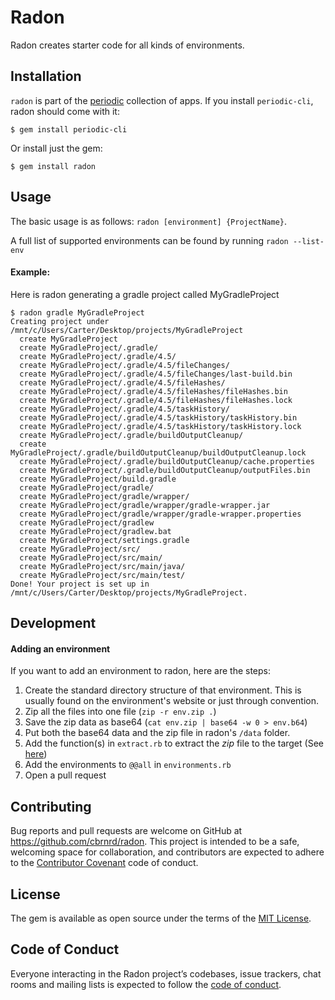 # Radon

Radon creates starter code for all kinds of environments.


## Installation

`radon` is part of the [periodic](https://periodic.now.sh) collection of apps. If you install `periodic-cli`, radon should come with it:

    $ gem install periodic-cli

Or install just the gem:

    $ gem install radon

## Usage

The basic usage is as follows: `radon [environment] {ProjectName}`.

A full list of supported environments can be found by running `radon --list-env`

#### Example:

Here is radon generating a gradle project called MyGradleProject
```
$ radon gradle MyGradleProject
Creating project under /mnt/c/Users/Carter/Desktop/projects/MyGradleProject
  create MyGradleProject
  create MyGradleProject/.gradle/
  create MyGradleProject/.gradle/4.5/
  create MyGradleProject/.gradle/4.5/fileChanges/
  create MyGradleProject/.gradle/4.5/fileChanges/last-build.bin
  create MyGradleProject/.gradle/4.5/fileHashes/
  create MyGradleProject/.gradle/4.5/fileHashes/fileHashes.bin
  create MyGradleProject/.gradle/4.5/fileHashes/fileHashes.lock
  create MyGradleProject/.gradle/4.5/taskHistory/
  create MyGradleProject/.gradle/4.5/taskHistory/taskHistory.bin
  create MyGradleProject/.gradle/4.5/taskHistory/taskHistory.lock
  create MyGradleProject/.gradle/buildOutputCleanup/
  create MyGradleProject/.gradle/buildOutputCleanup/buildOutputCleanup.lock
  create MyGradleProject/.gradle/buildOutputCleanup/cache.properties
  create MyGradleProject/.gradle/buildOutputCleanup/outputFiles.bin
  create MyGradleProject/build.gradle
  create MyGradleProject/gradle/
  create MyGradleProject/gradle/wrapper/
  create MyGradleProject/gradle/wrapper/gradle-wrapper.jar
  create MyGradleProject/gradle/wrapper/gradle-wrapper.properties
  create MyGradleProject/gradlew
  create MyGradleProject/gradlew.bat
  create MyGradleProject/settings.gradle
  create MyGradleProject/src/
  create MyGradleProject/src/main/
  create MyGradleProject/src/main/java/
  create MyGradleProject/src/main/test/
Done! Your project is set up in /mnt/c/Users/Carter/Desktop/projects/MyGradleProject.
```

## Development

#### Adding an environment
If you want to add an environment to radon, here are the steps:
1. Create the standard directory structure of that environment. This is usually found on the environment's website or just through convention.
2. Zip all the files into one file (`zip -r env.zip .`)
3. Save the zip data as base64 (`cat env.zip | base64 -w 0 > env.b64`)
4. Put both the base64 data and the zip file in radon's `/data` folder.
5. Add the function(s) in `extract.rb` to extract the _zip_ file to the target (See [here](https://github.com/cbrnrd/radon/blob/7cd141b5a61de6a8abaf0009a1a8cfd090f05e97/lib/core/extract.rb#L5))
6. Add the environments to `@@all` in `environments.rb`
7. Open a pull request

## Contributing

Bug reports and pull requests are welcome on GitHub at https://github.com/cbrnrd/radon. This project is intended to be a safe, welcoming space for collaboration, and contributors are expected to adhere to the [Contributor Covenant](http://contributor-covenant.org) code of conduct.

## License

The gem is available as open source under the terms of the [MIT License](https://opensource.org/licenses/MIT).

## Code of Conduct

Everyone interacting in the Radon project’s codebases, issue trackers, chat rooms and mailing lists is expected to follow the [code of conduct](https://github.com/cbrnrd/radon/blob/master/CODE_OF_CONDUCT.md).
